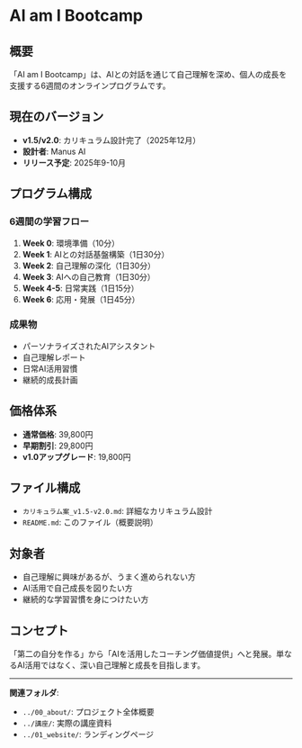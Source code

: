 # AI am I Bootcamp

## 概要
「AI am I Bootcamp」は、AIとの対話を通じて自己理解を深め、個人の成長を支援する6週間のオンラインプログラムです。

## 現在のバージョン
- **v1.5/v2.0**: カリキュラム設計完了（2025年12月）
- **設計者**: Manus AI
- **リリース予定**: 2025年9-10月

## プログラム構成

### 6週間の学習フロー
1. **Week 0**: 環境準備（10分）
2. **Week 1**: AIとの対話基盤構築（1日30分）  
3. **Week 2**: 自己理解の深化（1日30分）
4. **Week 3**: AIへの自己教育（1日30分）
5. **Week 4-5**: 日常実践（1日15分）
6. **Week 6**: 応用・発展（1日45分）

### 成果物
- パーソナライズされたAIアシスタント
- 自己理解レポート
- 日常AI活用習慣
- 継続的成長計画

## 価格体系
- **通常価格**: 39,800円
- **早期割引**: 29,800円  
- **v1.0アップグレード**: 19,800円

## ファイル構成
- `カリキュラム案_v1.5-v2.0.md`: 詳細なカリキュラム設計
- `README.md`: このファイル（概要説明）

## 対象者
- 自己理解に興味があるが、うまく進められない方
- AI活用で自己成長を図りたい方
- 継続的な学習習慣を身につけたい方

## コンセプト
「第二の自分を作る」から「AIを活用したコーチング価値提供」へと発展。単なるAI活用ではなく、深い自己理解と成長を目指します。

---

**関連フォルダ**:
- `../00_about/`: プロジェクト全体概要
- `../講座/`: 実際の講座資料
- `../01_website/`: ランディングページ 